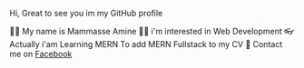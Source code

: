 Hi, Great to see you im my GitHub profile 

:frowning_man: My name is Mammasse Amine
:man_technologist: i'm interested in Web Development
:eyeglasses: Actually i'am Learning MERN To add MERN Fullstack to my CV
:calling:	Contact me on 
[Facebook ](https://www.facebook.com/amine.davide.96)


<!---
MammasseAmine/MammasseAmine is a ✨ special ✨ repository because its `README.md` (this file) appears on your GitHub profile.
You can click the Preview link to take a look at your changes.
--->
